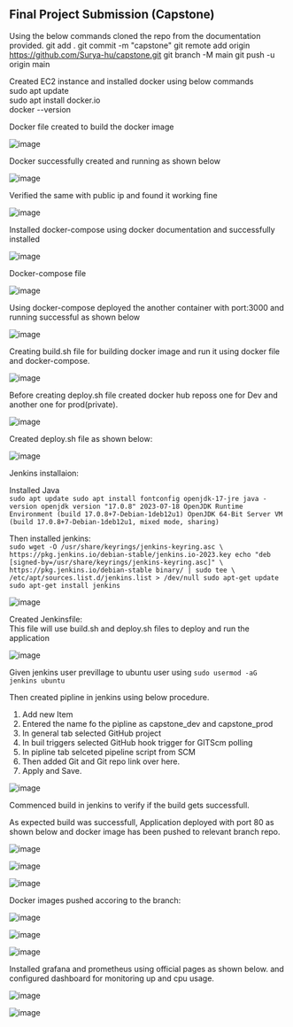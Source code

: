 ## Final Project Submission (Capstone)

Using the below commands cloned the repo from the documentation provided.
git add .
git commit -m "capstone"
git remote add origin https://github.com/Surya-hu/capstone.git
git branch -M main
git push -u origin main

Created EC2 instance and installed docker using below commands  
sudo apt update  
sudo apt install docker.io  
docker --version  

Docker file created to build the docker image  

![image](https://github.com/Surya-hu/capstone_task/assets/119995742/76e3438b-d8c4-41b7-ac7f-829020c32f0b)


Docker successfully created and running as shown below  

![image](https://github.com/Surya-hu/capstone_task/assets/119995742/9da9fec4-1974-4bea-bb4d-6bf9ed310c77)

Verified the same with public ip and found it working fine  

![image](https://github.com/Surya-hu/capstone_task/assets/119995742/b29013fc-7c62-4635-981c-fa9bfcf6daa0)

Installed docker-compose using docker documentation and successfully installed  

![image](https://github.com/Surya-hu/capstone_task/assets/119995742/c61db8d4-3982-4294-b4c7-b4506bc66d29)

Docker-compose file  

![image](https://github.com/Surya-hu/capstone_task/assets/119995742/efbc8364-a9c1-46b0-bf72-1b6cb413c473)



Using docker-compose deployed the another container with port:3000 and running successful as shown below  

![image](https://github.com/Surya-hu/capstone_task/assets/119995742/b3d09dee-7850-4d11-bbb8-a3316669b5a1)


Creating build.sh file for building docker image and run it using docker file and docker-compose.  

![image](https://github.com/Surya-hu/capstone_task/assets/119995742/7caa5bd4-3b51-4ac8-93c4-3aa48bc19553)


Before creating deploy.sh file created docker hub reposs one for Dev and another one for prod(private).  

![image](https://github.com/Surya-hu/capstone_task/assets/119995742/02f99a18-128a-4121-94e6-722b6e0a529e)

Created deploy.sh file as shown below:  

![image](https://github.com/Surya-hu/capstone_task/assets/119995742/91ddffd0-c4f1-444e-b0c4-5805850f0131)


Jenkins installaion:  

Installed Java  
`sudo apt update
sudo apt install fontconfig openjdk-17-jre
java -version
openjdk version "17.0.8" 2023-07-18
OpenJDK Runtime Environment (build 17.0.8+7-Debian-1deb12u1)
OpenJDK 64-Bit Server VM (build 17.0.8+7-Debian-1deb12u1, mixed mode, sharing)`

Then installed jenkins:  
`sudo wget -O /usr/share/keyrings/jenkins-keyring.asc \
  https://pkg.jenkins.io/debian-stable/jenkins.io-2023.key
echo "deb [signed-by=/usr/share/keyrings/jenkins-keyring.asc]" \
  https://pkg.jenkins.io/debian-stable binary/ | sudo tee \
  /etc/apt/sources.list.d/jenkins.list > /dev/null
sudo apt-get update
sudo apt-get install jenkins`

![image](https://github.com/Surya-hu/capstone_task/assets/119995742/b06954f8-3d17-4e7d-b78d-72710198067f)

Created Jenkinsfile:  
This file will use build.sh and deploy.sh files to deploy and run the application


![image](https://github.com/Surya-hu/capstone_task/assets/119995742/9113687d-caee-401b-9c83-68dd4373333c)

Given jenkins user previllage to ubuntu user using `sudo usermod -aG jenkins ubuntu`  

Then created pipline in jenkins using below procedure.

1. Add new Item
2. Entered the name fo the pipline as capstone_dev and capstone_prod
3. In general tab selected GitHub project
4. In buil triggers selected GitHub hook trigger for GITScm polling
5. In pipline tab selceted pipeline script from SCM
6. Then added Git and Git repo link over here.
7. Apply and Save.

![image](https://github.com/Surya-hu/capstone_task/assets/119995742/b5a873be-b9d3-499c-b5b5-a592f89c7159)


Commenced build in jenkins to verify if the build gets successfull.

As expected build was successfull, Application deployed with port 80 as shown below and docker image has been pushed to relevant branch repo.

![image](https://github.com/Surya-hu/capstone_task/assets/119995742/644ab3dc-e3d7-4db2-8c74-e0829bb1fc6c)


![image](https://github.com/Surya-hu/capstone_task/assets/119995742/9cc0d410-6d2e-4245-ad04-eb1682f0f5f4)


![image](https://github.com/Surya-hu/capstone_task/assets/119995742/f0ee90fa-dbae-4071-b4ef-1eaf324c2ee2)  


Docker images pushed accoring to the branch:  

![image](https://github.com/Surya-hu/capstone_task/assets/119995742/8587ff03-bfe5-4788-9157-ec97fcea0c70)

![image](https://github.com/Surya-hu/capstone_task/assets/119995742/e6b2ef38-a61a-41d7-a63a-fd39d0a01e60)

![image](https://github.com/Surya-hu/capstone_task/assets/119995742/54b4db3a-c959-4159-9bd2-058af1f27a5f)


Installed grafana and prometheus using official pages as shown below. and configured dashboard for monitoring up and cpu usage.


![image](https://github.com/Surya-hu/capstone_task/assets/119995742/7c269045-269c-4ecc-81ed-48bf4cb5e192)


![image](https://github.com/Surya-hu/capstone_task/assets/119995742/8c1f6ae5-ffa9-4bfb-b784-427adfad3215)





